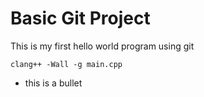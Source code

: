 # Basic Git Project

This is my first hello world program using git

```clang++ -Wall -g main.cpp```

- this is a bullet